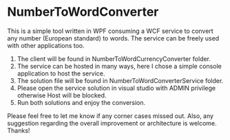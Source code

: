 # NumberToWordConverter
This is a simple tool written in WPF consuming a WCF service to convert any number (European standard) to words. The service can be freely used with other applications too.

1. The client will be found in NumberToWordCurrencyConverter folder.
2. The service can be hosted in many ways, here I chose a simple console application to host the service. 
3. The solution file will be found in NumberToWordConverterService folder.
4. Please open the service solution in visual studio with ADMIN privilege otherwise Host will be blocked.
5. Run both solutions and enjoy the conversion.

Please feel free to let me know if any corner cases missed out. Also, any suggestion regarding the overall improvement or architecture is welcome. Thanks!
